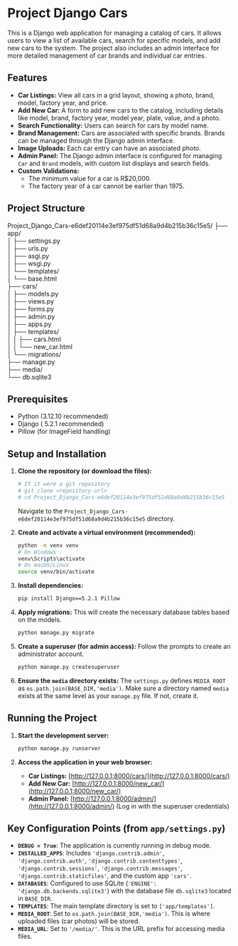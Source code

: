 # Project Django Cars

This is a Django web application for managing a catalog of cars. It allows users to view a list of available cars, search for specific models, and add new cars to the system. The project also includes an admin interface for more detailed management of car brands and individual car entries.

## Features

* **Car Listings:** View all cars in a grid layout, showing a photo, brand, model, factory year, and price.
* **Add New Car:** A form to add new cars to the catalog, including details like model, brand, factory year, model year, plate, value, and a photo.
* **Search Functionality:** Users can search for cars by model name.
* **Brand Management:** Cars are associated with specific brands. Brands can be managed through the Django admin interface.
* **Image Uploads:** Each car entry can have an associated photo.
* **Admin Panel:** The Django admin interface is configured for managing `Car` and `Brand` models, with custom list displays and search fields.
* **Custom Validations:**
    * The minimum value for a car is R$20,000.
    * The factory year of a car cannot be earlier than 1975.

## Project Structure

Project_Django_Cars-e6def20114e3ef975df51d68a9d4b215b36c15e5/
├── app/  
│   ├── settings.py  
│   ├── urls.py  
│   ├── asgi.py  
│   ├── wsgi.py  
│   └── templates/  
│       └── base.html  
├── cars/  
│   ├── models.py  
│   ├── views.py  
│   ├── forms.py  
│   ├── admin.py  
│   ├── apps.py  
│   ├── templates/  
│   │   ├── cars.html  
│   │   └── new_car.html  
│   └── migrations/  
├── manage.py  
├── media/  
└── db.sqlite3  

## Prerequisites

* Python (3.12.10 recommended)
* Django ( 5.2.1 recommended)  
* Pillow (for ImageField handling)

## Setup and Installation

1.  **Clone the repository (or download the files):**
    ```bash
    # If it were a git repository
    # git clone <repository-url>
    # cd Project_Django_Cars-e6def20114e3ef975df51d68a9d4b215b36c15e5
    ```
    Navigate to the `Project_Django_Cars-e6def20114e3ef975df51d68a9d4b215b36c15e5` directory.

2.  **Create and activate a virtual environment (recommended):**
    ```bash
    python -m venv venv
    # On Windows
    venv\Scripts\activate
    # On macOS/Linux
    source venv/bin/activate
    ```

3.  **Install dependencies:**
    ```bash
    pip install Django==5.2.1 Pillow
    ```

4.  **Apply migrations:**
    This will create the necessary database tables based on the models.
    ```bash
    python manage.py migrate
    ```

5.  **Create a superuser (for admin access):**
    Follow the prompts to create an administrator account.
    ```bash
    python manage.py createsuperuser
    ```

6.  **Ensure the `media` directory exists:**
    The `settings.py` defines `MEDIA_ROOT` as `os.path.join(BASE_DIR,'media')`. Make sure a directory named `media` exists at the same level as your `manage.py` file. If not, create it.

## Running the Project

1.  **Start the development server:**
    ```bash
    python manage.py runserver
    ```

2.  **Access the application in your web browser:**
    * **Car Listings:** [http://127.0.0.1:8000/cars/](http://127.0.0.1:8000/cars/)
    * **Add New Car:** [http://127.0.0.1:8000/new_car/](http://127.0.0.1:8000/new_car/)
    * **Admin Panel:** [http://127.0.0.1:8000/admin/](http://127.0.0.1:8000/admin/) (Log in with the superuser credentials)

## Key Configuration Points (from `app/settings.py`)

* **`DEBUG = True`**: The application is currently running in debug mode.
* **`INSTALLED_APPS`**: Includes `'django.contrib.admin'`, `'django.contrib.auth'`, `'django.contrib.contenttypes'`, `'django.contrib.sessions'`, `'django.contrib.messages'`, `'django.contrib.staticfiles'`, and the custom app `'cars'`.
* **`DATABASES`**: Configured to use SQLite (`'ENGINE': 'django.db.backends.sqlite3'`) with the database file `db.sqlite3` located in `BASE_DIR`.
* **`TEMPLATES`**: The main template directory is set to `['app/templates']`.
* **`MEDIA_ROOT`**: Set to `os.path.join(BASE_DIR,'media')`. This is where uploaded files (car photos) will be stored.
* **`MEDIA_URL`**: Set to `'/media/'`. This is the URL prefix for accessing media files.
